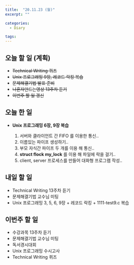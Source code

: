 ```yaml
---
title:  "20.11.23 (월)"
excerpt: ""

categories:
  - Diary

tags:
---
```


## 오늘 할 일 (계획)

- ~~Technical Writing 퀴즈~~
- ~~Unix 프로그래밍 9장, 레코드 락킹 복습~~
- ~~문제해결기법 발표 준비~~
- ~~나혼자만드는영상 13주차 듣기~~
- ~~이번주 할 일 갱신~~

## 오늘 한 일

- **Unix 프로그래밍 6장, 9장 복습**
  
  1. 서버와 클라이언트 간 FIFO 를 이용한 통신..
  2. 이름있는 파이프 생성하기..
  3. 부모 자식간 파이프 두 개를 이용 해 통신..
  4. **struct flock my_lock** 를 이용 해 파일에 락을 걸기..
  5. client, server 프로세스를 만들어 대화형 프로그램 작성..
  

##  내일 할 일

- Technical Writing 13주차 듣기
- 문제해결기법 교수님 미팅
- Unix 프로그래밍 3, 5, 6, 9장 + 레코드 락킹 + 1111-test9.c 복습

## 이번주 할 일

- 수강과목 13주차 듣기
- 문제해결기법 교수님 미팅
- 독서경시대회
- Unix 프로그래밍 수시고사
- Technical Writing 퀴즈

<br>